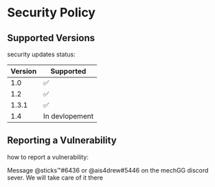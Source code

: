 # Security Policy

## Supported Versions

security updates status:

| Version | Supported          |
| ------- | ------------------ |
| 1.0  | :white_check_mark: |
| 1.2  | :white_check_mark:              |
| 1.3.1 | :white_check_mark: |
| 1.4   | In devlopement               |

## Reporting a Vulnerability

how to report a vulnerability:

Message @sticks™#6436 or @ais4drew#5446 on the mechGG discord sever. We will take care of it there
